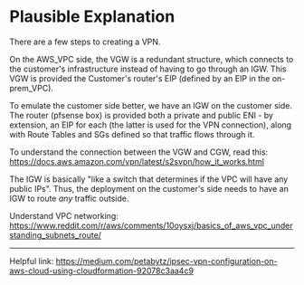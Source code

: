 # Plausible Explanation

There are a few steps to creating a VPN.

On the AWS_VPC side, the VGW is a redundant structure, which connects to the customer's infrastructure instead of having to go through an IGW. This VGW is provided the Customer's router's EIP (defined by an EIP in the on-prem_VPC).

To emulate the customer side better, we have an IGW on the customer side. The router (pfsense box) is provided both a private and public ENI - by extension, an EIP for each (the latter is used for the VPN connection), along with Route Tables and SGs defined so that traffic flows through it.

To understand the connection between the VGW and CGW, read this: https://docs.aws.amazon.com/vpn/latest/s2svpn/how_it_works.html

The IGW is basically "like a switch that determines if the VPC will have any public IPs". Thus, the deployment on the customer's side needs to have an IGW to route *any* traffic outside.

Understand VPC networking: https://www.reddit.com/r/aws/comments/10oysxj/basics_of_aws_vpc_understanding_subnets_route/

---

Helpful link: https://medium.com/petabytz/ipsec-vpn-configuration-on-aws-cloud-using-cloudformation-92078c3aa4c9
